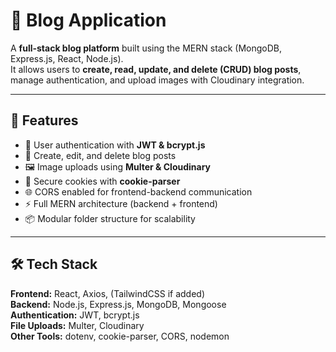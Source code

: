 # 📝 Blog Application 

A **full-stack blog platform** built using the MERN stack (MongoDB, Express.js, React, Node.js).  
It allows users to **create, read, update, and delete (CRUD) blog posts**, manage authentication, and upload images with Cloudinary integration.  

---

## 🚀 Features
- 🔐 User authentication with **JWT & bcrypt.js**
- 📝 Create, edit, and delete blog posts
- 🖼️ Image uploads using **Multer & Cloudinary**
- 🍪 Secure cookies with **cookie-parser**
- 🌐 CORS enabled for frontend-backend communication
- ⚡ Full MERN architecture (backend + frontend)
- 📦 Modular folder structure for scalability

---

## 🛠️ Tech Stack
**Frontend:** React, Axios, (TailwindCSS if added)  
**Backend:** Node.js, Express.js, MongoDB, Mongoose  
**Authentication:** JWT, bcrypt.js  
**File Uploads:** Multer, Cloudinary  
**Other Tools:** dotenv, cookie-parser, CORS, nodemon  


